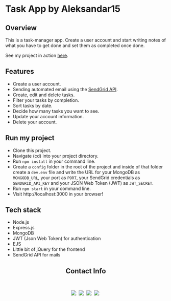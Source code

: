 # Task App by Aleksandar15

## Overview

This is a task-manager app. Create a user account and start writing notes of what you have to get done and set them as completed once done.

See my project in action [here](https://task-manager-aleksandar15.herokuapp.com/).

## Features

- Create a user account.
- Sending automated email using the [SendGrid API](https://sendgrid.com/docs/API_Reference/index.html).
- Create, edit and delete tasks.
- Filter your tasks by completion.
- Sort tasks by date.
- Decide how many tasks you want to see.
- Update your account information.
- Delete your account.

## Run my project

- Clone this project.
- Navigate (cd) into your project directory.
- Run `npm install` in your command line.
- Create a `config` folder in the root of the project and inside of that folder create a `dev.env` file and write the URL for your MongoDB as `MONGODB_URL`, your port as `PORT`, your SendGrid credentials as `SENDGRID_API_KEY` and your JSON Web Token (JWT) as `JWT_SECRET`.
- Run `npm start` in your command line.
- Visit http://localhost:3000 in your browser!

## Tech stack
- Node.js
- Express.js
- MongoDB
- JWT (Json Web Token) for authentication
- EJS
- Little bit of jQuery for the frontend
- SendGrid API for mails

<h2 align='center'>Contact Info</h2>
<br/>
<p align='center'>
    <a href="https://instagram.com/aleksandarr15"><img src="https://img.shields.io/badge/instagram.com-@aleksandarr15-red?style=flat&logo=instagram"></a>&nbsp;
    <a href="mailto:aleksandarangelov15@hotmail.com"><img src="https://img.shields.io/badge/email-aleksandarangelov15@hotmail.com-black?style=flat&logo=gmail"></a>&nbsp;
    <a href="https://aleksandar15.github.io/portfolio"><img src="https://img.shields.io/badge/portfolio-aleksandar15.github.io-green?style=flat"></a>&nbsp;
    <a href="https://www.linkedin.com/in/aleksandar15"><img src="https://img.shields.io/badge/linkedin-aleksandar15.github.io-blue?style=flat&logo=linkedin"></a>&nbsp;
</p>